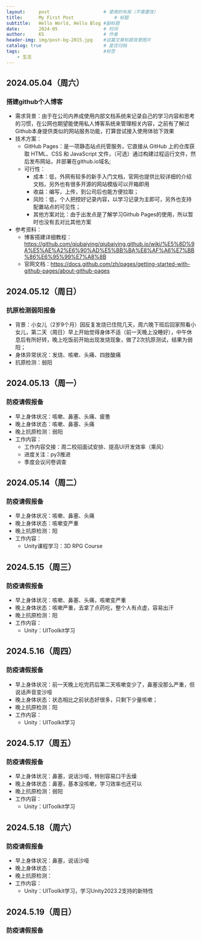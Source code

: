 ```yaml
---
layout:     post   				    # 使用的布局（不需要改）
title:      My First Post 				# 标题 
subtitle:   Hello World, Hello Blog #副标题
date:       2024-05 				# 时间
author:     KS 						# 作者
header-img: img/post-bg-2015.jpg 	#这篇文章标题背景图片
catalog: true 						# 是否归档
tags:								#标签
    - 生活
---
```



## 2024.05.04（周六）
### 搭建github个人博客
- 需求背景：由于在公司内养成使用内部文档系统来记录自己的学习内容和思考的习惯，在公网也期望能使用私人博客系统来管理相关内容，之前有了解过Github本身提供类似的网站服务功能，打算尝试接入使用体验下效果
- 技术方案：
    - GitHub Pages：是一项静态站点托管服务，它直接从 GitHub 上的仓库获取 HTML、CSS 和 JavaScript 文件，（可选）通过构建过程运行文件，然后发布网站，并部署在github.io域名;
    - 可行性：
        - 成本：低，外网有较多的新手入门文档，官网也提供比较详细的介绍文档，另外也有很多开源的网站模版可以开箱即用
        - 收益：编写，上传，到公司后也能方便拉取；
        - 风险：低，个人把控好记录内容，以学习记录为主即可，另外也支持配置站点的可见性；
        - 其他方案对比：由于出发点是了解学习Github Pages的使用，所以暂时也没有去对比其他方案
- 参考资料：
    - 博客搭建详细教程：https://github.com/qiubaiying/qiubaiying.github.io/wiki/%E5%8D%9A%E5%AE%A2%E6%90%AD%E5%BB%BA%E8%AF%A6%E7%BB%86%E6%95%99%E7%A8%8B
    - 官网文档：https://docs.github.com/zh/pages/getting-started-with-github-pages/about-github-pages

## 2024.05.12（周日）
### 抗原检测弱阳报备
- 背景：小女儿（2岁9个月）因反复发烧已住院几天，周六晚下班后回家照看小女儿，第二天（周日）早上开始觉得身体不适（前一天晚上没睡好），中午休息后有所好转，晚上吃饭前开始出现发烧现象，做了2次抗原测试，结果为弱阳；
- 身体异常状况：发烧、咳嗽、头痛、四肢酸痛
- 抗原检测：弱阳


## 2024.05.13（周一）
### 防疫请假报备
- 早上身体状况：咳嗽、鼻塞、头痛、疲惫
- 晚上身体状态：咳嗽、鼻塞、头痛
- 晚上抗原检测：弱阳
- 工作内容：
    - 工作内容交接：周二校招面试安排、提高UI开发效率（乘风）
    - 进度关注：py3推进
    - 季度会议问卷调查


## 2024.05.14（周二）
### 防疫请假报备
- 早上身体状况：咳嗽、鼻塞、头痛
- 晚上身体状态：咳嗽变严重
- 晚上抗原检测：阳
- 工作内容：
    - Unity课程学习：3D RPG Course

## 2024.5.15（周三）
### 防疫请假报备
- 早上身体状况：咳嗽、鼻塞、头痛，咳嗽变严重
- 晚上身体状态：咳嗽严重，去拿了点药吃，整个人有点虚，容易出汗
- 晚上抗原检测：阳
- 工作内容：
    - Unity：UIToolkit学习

## 2024.5.16（周四）
### 防疫请假报备
- 早上身体状况：前一天晚上吃完药后第二天咳嗽变少了，鼻塞没那么严重，但说话声音变沙哑
- 晚上身体状态：状态相比之前状态好很多，只剩下少量咳嗽；
- 晚上抗原检测：阳
- 工作内容：
    - Unity：UIToolkit学习

## 2024.5.17（周五）
### 防疫请假报备
- 早上身体状况：鼻塞，说话沙哑，特别容易口干舌燥
- 晚上身体状态：鼻塞，基本没咳嗽，学习效率也还可以
- 晚上抗原检测：弱阳
- 工作内容：
    - Unity：UIToolkit学习

## 2024.5.18（周六）
### 防疫请假报备
- 早上身体状况：鼻塞，说话沙哑
- 晚上身体状态：
- 晚上抗原检测：
- 工作内容：
    - Unity：UIToolkit学习，学习Unity2023.2支持的新特性

## 2024.5.19（周日）
### 防疫请假报备